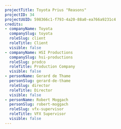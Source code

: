 ```yaml
---
projectTitle: Toyota Prius "Reasons"
projectID: 34
projectUUID: 598366c1-f793-4a20-88a0-ea766a9231c4
credits:
- companyName: Toyota
  companySlug: toyota
  roleSlug: client
  roleTitle: Client
  visible: false
- companyName: HSI Productions
  companySlug: hsi-productions
  roleSlug: prodco
  roleTitle: Production Company
  visible: false
- personName: Gerard de Thame
  personSlug: gerard-de-thame
  roleSlug: director
  roleTitle: Director
  visible: false
- personName: Robert Moggach
  personSlug: robert-moggach
  roleSlug: vfx-supervisor
  roleTitle: VFX Supervisor
  visible: false
---
```

